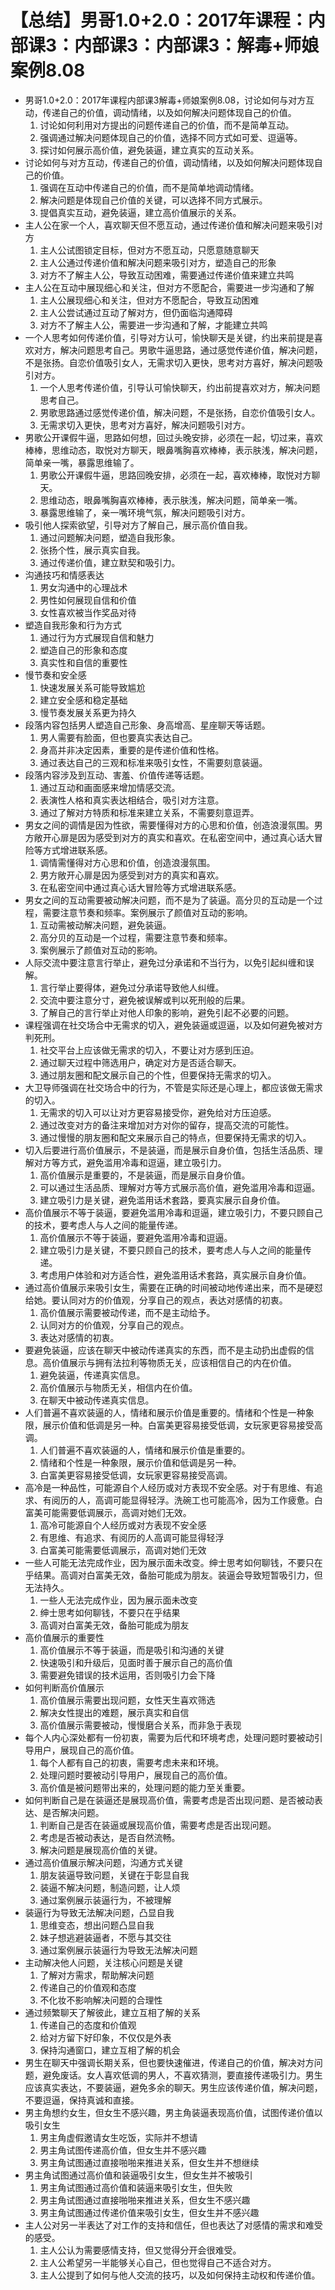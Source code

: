 # 【总结】男哥1.0+2.0：2017年课程：内部课3：内部课3：内部课3：解毒+师娘案例8.08

-   男哥1.0+2.0：2017年课程内部课3解毒+师娘案例8.08，讨论如何与对方互动，传递自己的价值，调动情绪，以及如何解决问题体现自己的价值。
    1.  讨论如何利用对方提出的问题传递自己的价值，而不是简单互动。
    2.  强调通过解决问题体现自己的价值，选择不同方式如可爱、逗逼等。
    3.  探讨如何展示高价值，避免装逼，建立真实的互动关系。
-   讨论如何与对方互动，传递自己的价值，调动情绪，以及如何解决问题体现自己的价值。
    1.  强调在互动中传递自己的价值，而不是简单地调动情绪。
    2.  解决问题是体现自己价值的关键，可以选择不同方式展示。
    3.  提倡真实互动，避免装逼，建立高价值展示的关系。
-   主人公在家一个人，喜欢聊天但不愿互动，通过传递价值和解决问题来吸引对方
    1.  主人公试图锁定目标，但对方不愿互动，只愿意随意聊天
    2.  主人公通过传递价值和解决问题来吸引对方，塑造自己的形象
    3.  对方不了解主人公，导致互动困难，需要通过传递价值来建立共鸣
-   主人公在互动中展现细心和关注，但对方不愿配合，需要进一步沟通和了解
    1.  主人公展现细心和关注，但对方不愿配合，导致互动困难
    2.  主人公尝试通过互动了解对方，但仍面临沟通障碍
    3.  对方不了解主人公，需要进一步沟通和了解，才能建立共鸣
-   一个人思考如何传递价值，引导对方认可，愉快聊天是关键，约出来前提是喜欢对方，解决问题思考自己。男歌牛逼思路，通过感觉传递价值，解决问题，不是张扬。自恋价值吸引女人，无需求切入更快，思考对方喜好，解决问题吸引对方。
    1.  一个人思考传递价值，引导认可愉快聊天，约出前提喜欢对方，解决问题思考自己。
    2.  男歌思路通过感觉传递价值，解决问题，不是张扬，自恋价值吸引女人。
    3.  无需求切入更快，思考对方喜好，解决问题吸引对方。
-   男歌公开课假牛逼，思路如何想，回过头晚安排，必须在一起，切过来，喜欢棒棒，思维动态，取悦对方聊天，眼鼻嘴胸喜欢棒棒，表示肤浅，解决问题，简单亲一嘴，暴露思维输了。
    1.  男歌公开课假牛逼，思路回晚安排，必须在一起，喜欢棒棒，取悦对方聊天。
    2.  思维动态，眼鼻嘴胸喜欢棒棒，表示肤浅，解决问题，简单亲一嘴。
    3.  暴露思维输了，亲一嘴环境气氛，解决问题吸引对方。
-   吸引他人探索欲望，引导对方了解自己，展示高价值自我。
    1.  通过问题解决问题，塑造自我形象。
    2.  张扬个性，展示真实自我。
    3.  通过传递价值，建立默契和吸引力。
-   沟通技巧和情感表达
    1.  男女沟通中的心理战术
    2.  男性如何展现自信和价值
    3.  女性喜欢被当作奖品对待
-   塑造自我形象和行为方式
    1.  通过行为方式展现自信和魅力
    2.  塑造自己的形象和态度
    3.  真实性和自信的重要性
-   慢节奏和安全感
    1.  快速发展关系可能导致尴尬
    2.  建立安全感和稳定基础
    3.  慢节奏发展关系更为持久
-   段落内容包括男人塑造自己形象、身高增高、星座聊天等话题。
    1.  男人需要有脸面，但也要真实表达自己。
    2.  身高并非决定因素，重要的是传递价值和性格。
    3.  通过表达自己的三观和标准来吸引女性，不需要刻意装逼。
-   段落内容涉及到互动、害羞、价值传递等话题。
    1.  通过互动和画面感来增加情感交流。
    2.  表演性人格和真实表达相结合，吸引对方注意。
    3.  通过了解对方特质和标准来建立关系，不需要刻意逗弄。
-   男女之间的调情是因为性欲，需要懂得对方的心思和价值，创造浪漫氛围。男方敞开心扉是因为感受到对方的真实和喜欢。在私密空间中，通过真心话大冒险等方式增进联系感。
    1.  调情需懂得对方心思和价值，创造浪漫氛围。
    2.  男方敞开心扉是因为感受到对方的真实和喜欢。
    3.  在私密空间中通过真心话大冒险等方式增进联系感。
-   男女之间的互动需要被动解决问题，而不是为了装逼。高分贝的互动是一个过程，需要注意节奏和频率。案例展示了颜值对互动的影响。
    1.  互动需被动解决问题，避免装逼。
    2.  高分贝的互动是一个过程，需要注意节奏和频率。
    3.  案例展示了颜值对互动的影响。
-   人际交流中要注意言行举止，避免过分承诺和不当行为，以免引起纠缠和误解。
    1.  言行举止要得体，避免过分承诺导致他人纠缠。
    2.  交流中要注意分寸，避免被误解或判以死刑般的后果。
    3.  了解自己的言行举止对他人印象的影响，避免引起不必要的问题。
-   课程强调在社交场合中无需求的切入，避免装逼或逗逼，以及如何避免被对方判死刑。
    1.  社交平台上应该做无需求的切入，不要让对方感到压迫。
    2.  通过聊天过程中筛选用户，确定对方是否适合聊天。
    3.  通过朋友圈和配文展示自己的个性，但要保持无需求的切入。
-   大卫导师强调在社交场合中的行为，不管是实际还是心理上，都应该做无需求的切入。
    1.  无需求的切入可以让对方更容易接受你，避免给对方压迫感。
    2.  通过改变对方的备注来增加对方对你的留存，提高交流的可能性。
    3.  通过慢慢的朋友圈和配文来展示自己的特点，但要保持无需求的切入。
-   切入后要进行高价值展示，不是装逼，而是展示自身价值，包括生活品质、理解对方等方式，避免滥用冷毒和逗逼，建立吸引力。
    1.  高价值展示是重要的，不是装逼，而是展示自身价值。
    2.  可以通过生活品质、理解对方等方式展示高价值，避免滥用冷毒和逗逼。
    3.  建立吸引力是关键，避免滥用话术套路，要真实展示自身价值。
-   高价值展示不等于装逼，要避免滥用冷毒和逗逼，建立吸引力，不要只顾自己的技术，要考虑人与人之间的能量传递。
    1.  高价值展示不等于装逼，要避免滥用冷毒和逗逼。
    2.  建立吸引力是关键，不要只顾自己的技术，要考虑人与人之间的能量传递。
    3.  考虑用户体验和对方适合性，避免滥用话术套路，真实展示自身价值。
-   通过高价值展示来吸引女生，需要在正确的时间被动地传递出来，而不是硬怼给她。要认同对方的价值观，分享自己的观点，表达对感情的初衷。
    1.  高价值展示需要被动传递，而不是主动给予。
    2.  认同对方的价值观，分享自己的观点。
    3.  表达对感情的初衷。
-   要避免装逼，应该在聊天中被动传递真实的东西，而不是主动扔出虚假的信息。高价值展示与拥有法拉利等物质无关，应该相信自己的内在价值。
    1.  避免装逼，传递真实信息。
    2.  高价值展示与物质无关，相信内在价值。
    3.  在聊天中被动传递真实信息。
-   人们普遍不喜欢装逼的人，情绪和展示价值是重要的。情绪和个性是一种象限，展示价值和低调是另一种。白富美更容易接受低调，女玩家更容易接受高调。
    1.  人们普遍不喜欢装逼的人，情绪和展示价值是重要的。
    2.  情绪和个性是一种象限，展示价值和低调是另一种。
    3.  白富美更容易接受低调，女玩家更容易接受高调。
-   高冷是一种品性，可能源自个人经历或对方表现不安全感。对于有思维、有追求、有阅历的人，高调可能显得轻浮。洗碗工也可能高冷，因为工作疲惫。白富美可能需要低调展示，高调对她们无效。
    1.  高冷可能源自个人经历或对方表现不安全感
    2.  有思维、有追求、有阅历的人高调可能显得轻浮
    3.  白富美可能需要低调展示，高调对她们无效
-   一些人可能无法完成作业，因为展示面未改变。绅士思考如何聊钱，不要只在乎结果。高调对白富美无效，备胎可能成为朋友。装逼会导致短暂吸引力，但无法持久。
    1.  一些人无法完成作业，因为展示面未改变
    2.  绅士思考如何聊钱，不要只在乎结果
    3.  高调对白富美无效，备胎可能成为朋友
-   高价值展示的重要性
    1.  高价值展示不等于装逼，而是吸引和沟通的关键
    2.  快速吸引和升级后，见面时善于展示自己的高价值
    3.  需要避免错误的技术运用，否则吸引力会下降
-   如何判断高价值展示
    1.  高价值展示需要出现问题，女性天生喜欢筛选
    2.  解决女性提出的难题，展示真实和自信
    3.  高价值展示需要被动，慢慢磨合关系，而非急于表现
-   每个人内心深处都有一份初衷，需要为后代和环境考虑，处理问题时要被动引导用户，展现自己的高价值。
    1.  每个人都有自己的初衷，需要考虑未来和环境。
    2.  处理问题时要被动引导用户，展现自己的高价值。
    3.  高价值是被问题带出来的，处理问题的能力至关重要。
-   如何判断自己是在装逼还是展现高价值，需要考虑是否出现问题、是否被动表达、是否解决问题。
    1.  判断自己是否在装逼或展现高价值，需要考虑是否出现问题。
    2.  考虑是否被动表达，是否自然流畅。
    3.  解决问题是展现高价值的关键。
-   通过高价值展示解决问题，沟通方式关键
    1.  朋友装逼导致问题，关键在于彰显自我
    2.  装逼不解决问题，制造问题，让人烦
    3.  通过案例展示装逼行为，不被理解
-   装逼行为导致无法解决问题，凸显自我
    1.  思维变态，想出问题凸显自我
    2.  妹子想逃避装逼者，不愿与其交往
    3.  通过案例展示装逼行为导致无法解决问题
-   主动解决他人问题，关注核心问题是关键
    1.  了解对方需求，帮助解决问题
    2.  传递自己的价值观和态度
    3.  不化妆不影响解决问题的合理性
-   通过频繁聊天了解彼此，建立互相了解的关系
    1.  传递自己的态度和价值观
    2.  给对方留下好印象，不仅仅是外表
    3.  保持沟通窗口，建立互相了解的机会
-   男生在聊天中强调长期关系，但也要快速催进，传递自己的价值，解决对方问题，避免废话。女人喜欢低调的男人，不喜欢猜测，要直接传递吸引力。男生应该真实表达，不要装逼，避免多余的聊天。男生应该传递价值，解决问题，不要逗逼，保持真诚和直接。
-   男主角想约女生，但女生不感兴趣，男主角装逼表现高价值，试图传递价值以吸引女生
    1.  男主角虚假邀请女生吃饭，实际并不想请
    2.  男主角试图传递高价值，但女生并不感兴趣
    3.  男主角试图通过直接啪啪来推进关系，但女生并不想继续
-   男主角试图通过高价值和装逼吸引女生，但女生并不被吸引
    1.  男主角试图通过高价值和装逼来吸引女生，但失败
    2.  男主角试图通过直接啪啪来推进关系，但女生不感兴趣
    3.  男主角试图通过传递价值来吸引女生，但女生并不感兴趣
-   主人公对另一半表达了对工作的支持和信任，但也表达了对感情的需求和难受的感受。
    1.  主人公认为需要感情支持，但又觉得分开会很难受。
    2.  主人公希望另一半能够关心自己，但也觉得自己不适合对方。
    3.  主人公提到了如何与他人交流的技巧，以及如何保持主动权和传递价值。
